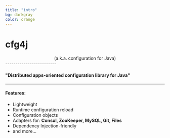 ```yaml
---
title: "intro"
bg: darkgray
color: orange
---
```



# cfg4j

<center>
(a.k.a. configuration for Java)
</center>
-------------------------

#### "Distributed apps-oriented configuration library for Java"

-------------------------

#### Features:

* Lightweight
* Runtime configuration reload
* Configuration objects
* Adapters for: **Consul, ZooKeeper, MySQL, Git, Files**
* Dependency Injection-friendly
* and more...
